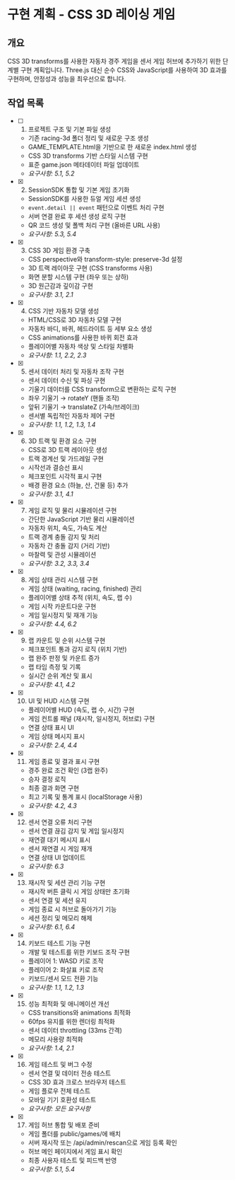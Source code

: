 # 구현 계획 - CSS 3D 레이싱 게임

## 개요

CSS 3D transforms를 사용한 자동차 경주 게임을 센서 게임 허브에 추가하기 위한 단계별 구현 계획입니다. Three.js 대신 순수 CSS와 JavaScript를 사용하여 3D 효과를 구현하며, 안정성과 성능을 최우선으로 합니다.

## 작업 목록

- [ ] 1. 프로젝트 구조 및 기본 파일 생성
  - 기존 racing-3d 폴더 정리 및 새로운 구조 생성
  - GAME_TEMPLATE.html을 기반으로 한 새로운 index.html 생성
  - CSS 3D transforms 기반 스타일 시스템 구현
  - 표준 game.json 메타데이터 파일 업데이트
  - _요구사항: 5.1, 5.2_

- [x] 2. SessionSDK 통합 및 기본 게임 초기화
  - SessionSDK를 사용한 듀얼 게임 세션 생성
  - `event.detail || event` 패턴으로 이벤트 처리 구현
  - 서버 연결 완료 후 세션 생성 로직 구현
  - QR 코드 생성 및 폴백 처리 구현 (올바른 URL 사용)
  - _요구사항: 5.3, 5.4_

- [x] 3. CSS 3D 게임 환경 구축
  - CSS perspective와 transform-style: preserve-3d 설정
  - 3D 트랙 레이아웃 구현 (CSS transforms 사용)
  - 화면 분할 시스템 구현 (좌우 또는 상하)
  - 3D 원근감과 깊이감 구현
  - _요구사항: 3.1, 2.1_

- [x] 4. CSS 기반 자동차 모델 생성
  - HTML/CSS로 3D 자동차 모델 구현
  - 자동차 바디, 바퀴, 헤드라이트 등 세부 요소 생성
  - CSS animations를 사용한 바퀴 회전 효과
  - 플레이어별 자동차 색상 및 스타일 차별화
  - _요구사항: 1.1, 2.2, 2.3_

- [x] 5. 센서 데이터 처리 및 자동차 조작 구현
  - 센서 데이터 수신 및 파싱 구현
  - 기울기 데이터를 CSS transform으로 변환하는 로직 구현
  - 좌우 기울기 → rotateY (핸들 조작)
  - 앞뒤 기울기 → translateZ (가속/브레이크)
  - 센서별 독립적인 자동차 제어 구현
  - _요구사항: 1.1, 1.2, 1.3, 1.4_

- [x] 6. 3D 트랙 및 환경 요소 구현
  - CSS로 3D 트랙 레이아웃 생성
  - 트랙 경계선 및 가드레일 구현
  - 시작선과 결승선 표시
  - 체크포인트 시각적 표시 구현
  - 배경 환경 요소 (하늘, 산, 건물 등) 추가
  - _요구사항: 3.1, 4.1_

- [x] 7. 게임 로직 및 물리 시뮬레이션 구현
  - 간단한 JavaScript 기반 물리 시뮬레이션
  - 자동차 위치, 속도, 가속도 계산
  - 트랙 경계 충돌 감지 및 처리
  - 자동차 간 충돌 감지 (거리 기반)
  - 마찰력 및 관성 시뮬레이션
  - _요구사항: 3.2, 3.3, 3.4_

- [x] 8. 게임 상태 관리 시스템 구현
  - 게임 상태 (waiting, racing, finished) 관리
  - 플레이어별 상태 추적 (위치, 속도, 랩 수)
  - 게임 시작 카운트다운 구현
  - 게임 일시정지 및 재개 기능
  - _요구사항: 4.4, 6.2_

- [x] 9. 랩 카운트 및 순위 시스템 구현
  - 체크포인트 통과 감지 로직 (위치 기반)
  - 랩 완주 판정 및 카운트 증가
  - 랩 타임 측정 및 기록
  - 실시간 순위 계산 및 표시
  - _요구사항: 4.1, 4.2_

- [x] 10. UI 및 HUD 시스템 구현
  - 플레이어별 HUD (속도, 랩 수, 시간) 구현
  - 게임 컨트롤 패널 (재시작, 일시정지, 허브로) 구현
  - 연결 상태 표시 UI
  - 게임 상태 메시지 표시
  - _요구사항: 2.4, 4.4_

- [x] 11. 게임 종료 및 결과 표시 구현
  - 경주 완료 조건 확인 (3랩 완주)
  - 승자 결정 로직
  - 최종 결과 화면 구현
  - 최고 기록 및 통계 표시 (localStorage 사용)
  - _요구사항: 4.2, 4.3_

- [x] 12. 센서 연결 오류 처리 구현
  - 센서 연결 끊김 감지 및 게임 일시정지
  - 재연결 대기 메시지 표시
  - 센서 재연결 시 게임 재개
  - 연결 상태 UI 업데이트
  - _요구사항: 6.3_

- [x] 13. 재시작 및 세션 관리 기능 구현
  - 재시작 버튼 클릭 시 게임 상태만 초기화
  - 센서 연결 및 세션 유지
  - 게임 종료 시 허브로 돌아가기 기능
  - 세션 정리 및 메모리 해제
  - _요구사항: 6.1, 6.4_

- [x] 14. 키보드 테스트 기능 구현
  - 개발 및 테스트를 위한 키보드 조작 구현
  - 플레이어 1: WASD 키로 조작
  - 플레이어 2: 화살표 키로 조작
  - 키보드/센서 모드 전환 기능
  - _요구사항: 1.1, 1.2, 1.3_

- [x] 15. 성능 최적화 및 애니메이션 개선
  - CSS transitions와 animations 최적화
  - 60fps 유지를 위한 렌더링 최적화
  - 센서 데이터 throttling (33ms 간격)
  - 메모리 사용량 최적화
  - _요구사항: 1.4, 2.1_

- [x] 16. 게임 테스트 및 버그 수정
  - 센서 연결 및 데이터 전송 테스트
  - CSS 3D 효과 크로스 브라우저 테스트
  - 게임 플로우 전체 테스트
  - 모바일 기기 호환성 테스트
  - _요구사항: 모든 요구사항_

- [x] 17. 게임 허브 통합 및 배포 준비
  - 게임 폴더를 public/games/에 배치
  - 서버 재시작 또는 /api/admin/rescan으로 게임 등록 확인
  - 허브 메인 페이지에서 게임 표시 확인
  - 최종 사용자 테스트 및 피드백 반영
  - _요구사항: 5.1, 5.4_